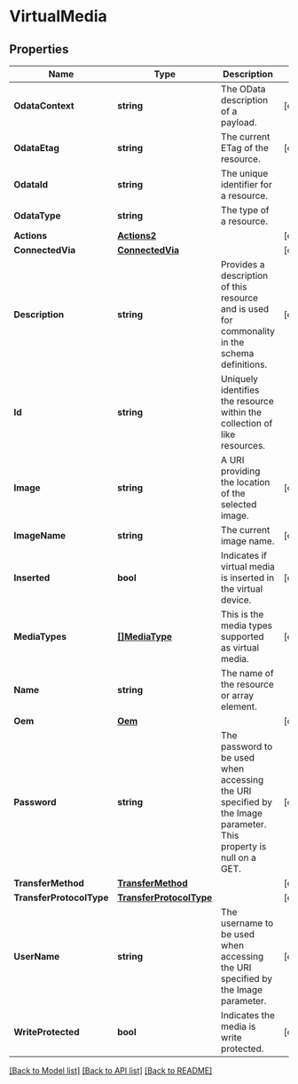 # VirtualMedia

## Properties
Name | Type | Description | Notes
------------ | ------------- | ------------- | -------------
**OdataContext** | **string** | The OData description of a payload. | [optional] 
**OdataEtag** | **string** | The current ETag of the resource. | [optional] 
**OdataId** | **string** | The unique identifier for a resource. | 
**OdataType** | **string** | The type of a resource. | 
**Actions** | [**Actions2**](Actions_2.md) |  | [optional] 
**ConnectedVia** | [**ConnectedVia**](ConnectedVia.md) |  | [optional] 
**Description** | **string** | Provides a description of this resource and is used for commonality  in the schema definitions. | [optional] 
**Id** | **string** | Uniquely identifies the resource within the collection of like resources. | 
**Image** | **string** | A URI providing the location of the selected image. | [optional] 
**ImageName** | **string** | The current image name. | [optional] 
**Inserted** | **bool** | Indicates if virtual media is inserted in the virtual device. | [optional] 
**MediaTypes** | [**[]MediaType**](MediaType.md) | This is the media types supported as virtual media. | [optional] 
**Name** | **string** | The name of the resource or array element. | 
**Oem** | [**Oem**](Oem.md) |  | [optional] 
**Password** | **string** | The password to be used when accessing the URI specified by the Image parameter. This property is null on a GET. | [optional] 
**TransferMethod** | [**TransferMethod**](TransferMethod.md) |  | [optional] 
**TransferProtocolType** | [**TransferProtocolType**](TransferProtocolType.md) |  | [optional] 
**UserName** | **string** | The username to be used when accessing the URI specified by the Image parameter. | [optional] 
**WriteProtected** | **bool** | Indicates the media is write protected. | [optional] 

[[Back to Model list]](../README.md#documentation-for-models) [[Back to API list]](../README.md#documentation-for-api-endpoints) [[Back to README]](../README.md)


